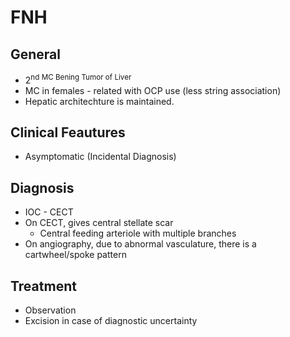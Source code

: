 # FNH
## General
- 2<sup>nd</nd> MC Bening Tumor of Liver
- MC in females - related with OCP use (less string association)
- Hepatic architechture is maintained.
## Clinical Feautures
- Asymptomatic (Incidental Diagnosis)
## Diagnosis
- IOC - CECT
- On CECT, gives central stellate scar
	- Central feeding arteriole with multiple branches
- On angiography, due to abnormal vasculature, there is a cartwheel/spoke pattern
## Treatment
- Observation
- Excision in case of diagnostic uncertainty